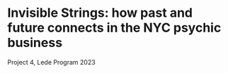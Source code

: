 # Invisible Strings: how past and future connects in the NYC psychic business
Project 4, Lede Program 2023
